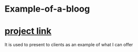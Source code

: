 # Example-of-a-bloog
# [project link](https://ymhaah.github.io/Example-of-a-bloog/)
It is used to present to clients as an example of what I can offer
